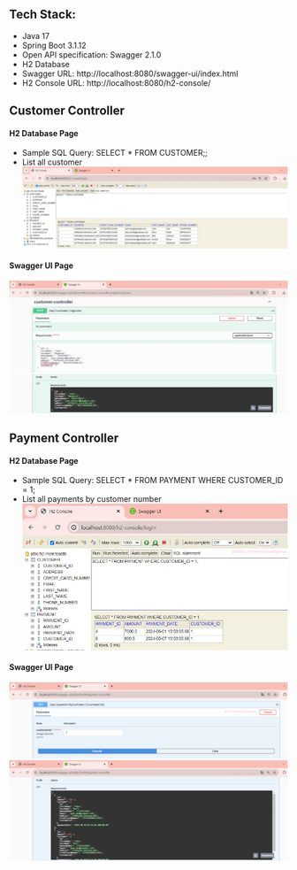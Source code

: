 
## Tech Stack: 
- Java 17
- Spring Boot 3.1.12
- Open API specification: Swagger 2.1.0
- H2 Database
- Swagger URL: http://localhost:8080/swagger-ui/index.html
- H2 Console URL: http://localhost:8080/h2-console/


## Customer Controller
#### H2 Database Page
- Sample SQL Query: SELECT * FROM CUSTOMER;;
- List all customer
![github](customer-register.png)

#### Swagger UI Page
![github](customer-register2.png)
![github](customer-register3.png)


## Payment Controller
#### H2 Database Page
- Sample SQL Query: SELECT * FROM PAYMENT WHERE CUSTOMER_ID = 1;
- List all payments by customer number
![github](payment-by-customer.png)

#### Swagger UI Page
![github](payment-by-customer2.png)
![github](payment-by-customer3.png)


